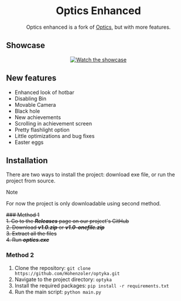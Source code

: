 <div align="center">
   
# Optics Enhanced
Optics enhanced is a fork of [Optics](https://github.com/Hohenzoler/optyka), but with more features.
</div>

## Showcase
<div align="center">

[![Watch the showcase](documentation/tb2.png)](https://www.youtube.com/watch?v=oRm5Wtt9y7Y)
</div>


## New features
* Enhanced look of hotbar
* Disabling Bin
* Movable Camera
* Black hole
* New achievements
* Scrolling in achievement screen
* Pretty flashlight option
* Little optimizations and bug fixes
* Easter eggs

## Installation
There are two ways to install the project: download exe file, or run the project from source.

> [!NOTE]
> For now the project is only downloadable using second method.

~~### Method 1<br>~~
~~1. Go to the ***Releases*** page on our project's GitHub<br>~~
~~2. Download ***v1.0.zip*** or ***v1.0-onefile.zip***<br>~~
~~3. Extract all the files<br>~~
~~4. Run ***optics.exe***<br>~~

### Method 2
1. Clone the repository: `git clone https://github.com/Hohenzoler/optyka.git`
2. Navigate to the project directory: `optyka`
3. Install the required packages: `pip install -r requirements.txt`
4. Run the main script: `python main.py`


